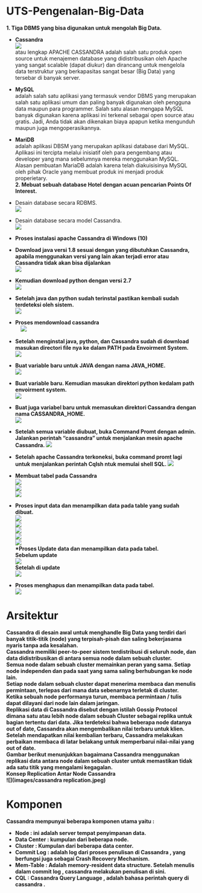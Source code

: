 # UTS-Pengenalan-Big-Data
<b>1.	Tiga DBMS yang bisa digunakan untuk mengolah Big Data. <br></b>
* **Cassandra** <br>
![](images/cassandra)<br>
 atau lengkap APACHE CASSANDRA adalah salah satu produk open source untuk menajemen database yang didistribusikan oleh Apache yang sangat scalable (dapat diukur) dan dirancang untuk mengelola data terstruktur yang berkapasitas sangat besar (Big Data) yang tersebar di banyak server.<br>
* **MySQL** <br>
adalah salah satu aplikasi yang termasuk vendor DBMS yang merupakan salah satu aplikasi umum dan paling banyak digunakan oleh pengguna data maupun para programmer. Salah satu alasan mengapa MySQL banyak digunakan karena aplikasi ini terkenal sebagai open source atau gratis. Jadi, Anda tidak akan dikenakan biaya apapun ketika mengunduh maupun juga mengoperasikannya.<br>
* **MariDB**<br>
adalah aplikasi DBSM yang merupakan aplikasi database dari MySQL. Aplikasi ini tercipta melalui inisiatif oleh para pengembang atau developer yang mana sebelumnya mereka menggunakan MySQL. Alasan pembuatan MariaDB adalah karena telah diakuisisinya MySQL oleh pihak Oracle yang membuat produk ini menjadi produk properietary.<br>
**2.	Mebuat sebuah database Hotel dengan acuan pencarian Points Of Interest.**<br>
*	Desain database secara RDBMS.<br>
 ![](images/rdbms.png)<br>
*	Desain database secara model Cassandra.<br>
![](images/dbms.png)<br>
 
*	<b>Proses instalasi apache Cassandra di Windows (10)<br><b>
*	Download java versi 1.8 sesuai dengan yang dibutuhkan Cassandra, apabila menggunakan versi yang lain akan terjadi error atau Cassandra tidak akan bisa dijalankan<br>
 ![](images/1.png)<br>
*	Kemudian download python dengan versi 2.7 <br>
 ![](images/2.png)<br>
*	Setelah java dan python sudah terinstal pastikan kembali sudah terdeteksi oleh sistem.<br>
 ![](images/3.png)<br>
*	Proses mendownload cassandra<br>
 ![](images/4.png)<br>
*	Setelah menginstal java, python, dan Cassandra sudah di download masukan directori file nya ke dalam PATH pada Envoirment System.<br>
 ![](images/5.png)<br>
*	Buat variable baru untuk JAVA dengan nama JAVA_HOME.<br>
  ![](images/6.png)<br>
*	Buat variable baru. Kemudian masukan direktori python kedalam path envoirment system.<br>
  ![](images/7.png)<br>
*	Buat juga variabel baru untuk memasukan direktori Cassandra dengan nama CASSANDRA_HOME.<br>
 ![](images/8.png)<br>
*	Setelah semua variable diubuat, buka Command Promt dengan admin. Jalankan perintah “cassandra” untuk menjalankan mesin apache Cassandra.
 ![](images/9.png)<br>
*	Setelah apache Cassandra terkoneksi, buka command promt lagi untuk menjalankan perintah Cqlsh ntuk memulai shell SQL. 
 ![](images/10.png)<br>
*	Membuat tabel pada Cassandra<br>
 ![](images/11.png)<br>
 ![](images/12.png)<br>
 ![](images/13.png)<br>
*	Proses input data dan menampilkan data pada table yang sudah dibuat.<br>
 ![](images/14.png)<br>
 ![](images/15.png)<br>
 ![](images/16.png)<br>
 ![](images/17.png)<br>
 ![](images/18.png)<br>
 *Proses Update data dan menampilkan data pada tabel.<br>
Sebelum update<br>
![](images/19.png)<br>
Setelah di update<br>
![](images/20.png)<br>
*	Proses menghapus dan menampilkan data pada tabel.<br>
<b>![](images/21.png)<br></b>

# Arsitektur<br>
Cassandra di desain awal untuk menghandle Big Data yang terdiri dari banyak titik-titik (node) yang terpisah-pisah dan saling bekerjasama nyaris tanpa ada kesalahan.<br>
Cassandra memiliki peer-to-peer sistem terdistribusi di seluruh node, dan data didistribusikan di antara semua node dalam sebuah cluster.<br>
Semua node dalam sebuah cluster memainkan peran yang sama. Setiap node independen dan pada saat yang sama saling berhubungan ke node lain.<br>
Setiap node dalam sebuah cluster dapat menerima membaca dan menulis permintaan, terlepas dari mana data sebenarnya terletak di cluster.<br>
Ketika sebuah node performanya turun, membaca permintaan / tulis dapat dilayani dari node lain dalam jaringan.<br>
Replikasi data di Cassandra disebut dengan istilah Gossip Protocol dimana satu atau lebih node dalam sebuah Cluster sebagai replika untuk bagian tertentu dari data. Jika terdeteksi bahwa beberapa node datanya out of date, Cassandra akan mengembalikan nilai terbaru untuk klien. Setelah mendapatkan nilai kembalian terbaru, Cassandra melakukan perbaikan membaca di latar belakang untuk memperbarui nilai-nilai yang out of date.<br>
Gambar berikut menunjukkan bagaimana Cassandra menggunakan replikasi data antara node dalam sebuah cluster untuk memastikan tidak ada satu titik yang mengalami kegagalan.<br>
<b>Konsep Replication Antar Node Cassandra<br></b> 
![](images/cassandra replication.jpeg)<br>

# Komponen<br>
Cassandra mempunyai beberapa komponen utama yaitu :
*	**Node** : ini adalah server tempat penyimpanan data.
*	**Data Center** : kumpulan dari beberapa node.
*	**Cluster** : Kumpulan dari beberapa data center.
*	**Commit Log** : adalah log dari proses penulisan di Cassandra , yang berfungsi juga sebagai Crash Recovery Mechanism.
*	**Mem-Table** : Adalah memory-resident data structure. Setelah menulis dalam commit log , cassandra melakukan penulisan di sini.
*	**CQL** : Cassandra Query Language , adalah bahasa perintah query di cassandra .

